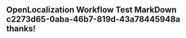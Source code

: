 <properties
ms.topic="hero-topic"
ms.test1="hero-topic"
ms.test2="test"/>

## OpenLocalization Workflow Test MarkDown c2273d65-0aba-46b7-819d-43a78445948a thanks!
